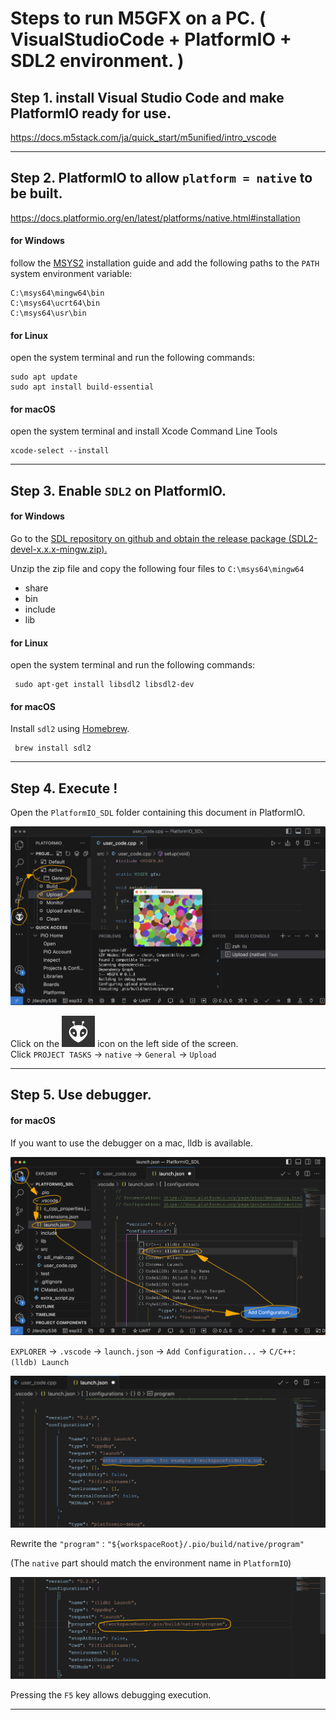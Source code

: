 
# Steps to run M5GFX on a PC. ( VisualStudioCode + PlatformIO + SDL2 environment. )

## Step 1. install Visual Studio Code and make PlatformIO ready for use.  

https://docs.m5stack.com/ja/quick_start/m5unified/intro_vscode

---

## Step 2. PlatformIO to allow `platform = native` to be built.
https://docs.platformio.org/en/latest/platforms/native.html#installation

#### for Windows
follow the [MSYS2](https://www.msys2.org/) installation guide and add the following paths to the `PATH` system environment variable:
```
C:\msys64\mingw64\bin
C:\msys64\ucrt64\bin
C:\msys64\usr\bin
```

#### for Linux

open the system terminal and run the following commands:
```
sudo apt update
sudo apt install build-essential
```

#### for macOS

open the system terminal and install Xcode Command Line Tools
```
xcode-select --install
```

---

## Step 3. Enable `SDL2` on PlatformIO.

#### for Windows

Go to the [SDL repository on github and obtain the release package (SDL2-devel-x.x.x-mingw.zip).](https://github.com/libsdl-org/SDL/releases) 

Unzip the zip file and copy the following four files to `C:\msys64\mingw64`

 - share
 - bin
 - include
 - lib

#### for Linux

open the system terminal and run the following commands:

```
 sudo apt-get install libsdl2 libsdl2-dev
```

#### for macOS

Install `sdl2` using [Homebrew](https://brew.sh/).
```
 brew install sdl2
```

---

## Step 4. Execute !

Open the `PlatformIO_SDL` folder containing this document in PlatformIO.

![execute](img_00.png)

Click on the ![PlatformIO](img_pio.png) icon on the left side of the screen.  
Click `PROJECT TASKS` -> `native` -> `General` -> `Upload`  


---

## Step 5. Use debugger.


#### for macOS

If you want to use the debugger on a mac, lldb is available.

![setup lldb](img_01.png)

 `EXPLORER` -> `.vscode` -> `launch.json` -> `Add Configuration...` -> `C/C++: (lldb) Launch`

![setup lldb](img_02.png)

Rewrite the `"program"` : `"${workspaceRoot}/.pio/build/native/program"`

(The `native` part should match the environment name in `PlatformIO`)

![setup lldb](img_03.png)

Pressing the `F5` key allows debugging execution.

---





